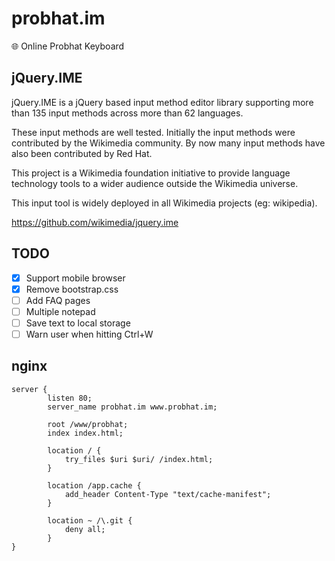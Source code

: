 # probhat.im
:globe_with_meridians: Online Probhat Keyboard

## jQuery.IME

jQuery.IME is a jQuery based input method editor library supporting more than 135 input methods across more than 62 languages.

These input methods are well tested. Initially the input methods were contributed by the Wikimedia community. By now many input methods have also been contributed by Red Hat.

This project is a Wikimedia foundation initiative to provide language technology tools to a wider audience outside the Wikimedia universe.

This input tool is widely deployed in all Wikimedia projects (eg: wikipedia).

https://github.com/wikimedia/jquery.ime

## TODO

- [x] Support mobile browser
- [x] Remove bootstrap.css
- [ ] Add FAQ pages
- [ ] Multiple notepad
- [ ] Save text to local storage
- [ ] Warn user when hitting Ctrl+W

## nginx

```
server {
        listen 80;
        server_name probhat.im www.probhat.im;

        root /www/probhat;
        index index.html;

        location / {
            try_files $uri $uri/ /index.html;                
        }
        
        location /app.cache {
            add_header Content-Type "text/cache-manifest";
        }
        
        location ~ /\.git {
            deny all;
        }
}
```
